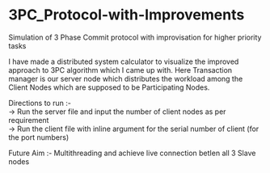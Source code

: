 # 3PC_Protocol-with-Improvements
Simulation of 3 Phase Commit protocol with improvisation for higher priority tasks

I have made a distributed system calculator to visualize the improved approach to 3PC algorithm which I came up with.
Here Transaction manager is our server node which distributes the workload among the Client Nodes which are supposed to be Participating Nodes.<br>

Directions to run :-<br>
-> Run the server file and input the number of client nodes as per requirement<br>
-> Run the client file with inline argument for the serial number of client (for the port numbers)<br>

Future Aim :- Multithreading and achieve live connection betIen all 3 Slave nodes
